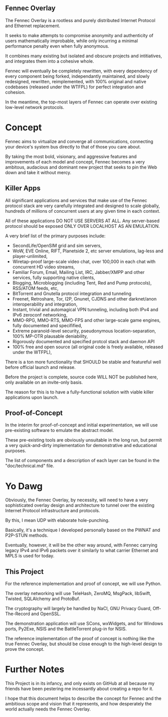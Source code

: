 Fennec Overlay
--------------

The Fennec Overlay is a rootless and purely distributed Internet Protocol and Ethernet replacement.

It seeks to make attempts to compromise anonymity and authenticity of users mathematically
improbable, while only incurring a minimal performance penalty even when fully anonymous.

It combines many existing but isolated and obscure projects and intitiatives, 
and integrates them into a cohesive whole. 

Fennec will eventually be completely rewritten, with every dependency
of every component being forked, independantly maintained, and slowly redesigned, rewritten, reimplemented,
with 100% original and native codebases (released under the WTFPL) for perfect integration and cohesion.

In the meantime, the top-most layers of Fennec can operate over existing low-level
network protocols.


Concept
=======

Fennec aims to virtualize and converge all communications, connecting your device's system bus 
directly to that of those you care about.

By taking the most bold, visionary, and aggressive features and improvements of each model and concept, 
Fennec becomes a very ambitous, audacious and dominant new project that seeks to pin the Web down
and take it without mercy.


Killer Apps
-----------

All significant applications and services that make use of the Fennec protocol stack
are very carefully integrated and designed to scale globally, hundreds of millions
of concurrent users at any given time in each context.

All of these applications DO NOT USE SERVERS AT ALL. Any server-based protocol should
be exposed ONLY OVER LOCALHOST AS AN EMULATION.

A very brief list of the primary purposes include:

* SecondLife/OpenSIM grid and sim servers,
* WoW, EVE Online, RIFT, Planetside 2, etc server emulations, lag-less and player-unlimited,
* Wiretap-proof large-scale video chat, over 100,000 in each chat with concurrent HD video streams,
* Familiar Forum, Email, Mailing List, IRC, Jabber/XMPP and other services, fully supporting native clients,
* Blogging, Microblogging (including Tent, Red and Pump protocols), RSS/ATOM feeds, etc,
* BitTorrent and Gnutella protocol integration and tunneling
* Freenet, Retroshare, Tor, I2P, Gnunet, CJDNS and other darknet/anon interoperability and integration,
* Instant, trivial and automagical VPN tunneling, including both IPv4 and IPv6 zeroconf networking,
* MMO-RPG, MMO-RTS, MMO-FPS and other large-scale game engines, fully documented and specifified,
* Extreme paranoid-level security, pseudonymous location-separation, 100% MP-OTR plausable deniability,
* Rigorously documented and specified protcol stack and daemon API
* 100% free and open source (all original code is freely available, released under the WTFPL),

There is a ton more functionality that SHOULD be stable and featureful well before official launch and release.

Before the project is complete, source code WILL NOT be published here, only available on an invite-only basis.

The reason for this is to have a fully-functional solution with viable killer applications upon launch.



Proof-of-Concept
----------------

In the interim for proof-of-concept and initial experimentation, we will use pre-existing software
to emulate the abstract model.

These pre-existing tools are obviously unsuitable in the long run, but permit a very quick-and-dirty
implementation for demonstrative and educational purposes.

The list of components and a description of each layer can be found in the "doc/technical.md" file.


Yo Dawg
=======

Obviously, the Fennec Overlay, by necessity, will need to have a very sophisticated overlay
design and architecture to tunnel over the existing Internet Protocol infrastructure and protocols.

By this, I mean UDP with elaborate hole-punching.

Basically, it's a technique I developed personally based on the PWNAT and P2P-STUN methods.

Eventually, however, it will be the other way around, with Fennec carrying 
legacy IPv4 and IPv6 packets over it similarly to what carrier Ethernet and MPLS is used for today.



This Project
------------

For the reference implementation and proof of concept, we will use Python.

The overlay networking will use TeleHash, ZeroMQ, MsgPack, libSwift, Twisted, SQLAlchemy and ProtoBuf.

The cryptography will largely be handled by NaCl, GNU Privacy Guard, Off-The-Record and OpenSSL.

The demonstration application will use SCons, wxWidgets, and for Windows ports, Py2Exe, 
NSIS and the BattleTorrent plug-in for NSIS.

The reference implementation of the proof of concept is nothing like the true Fennec Overlay, but
should be close enough to the high-level design to prove the concept.


Further Notes
=============

This Project is in its infancy, and only exists on GitHub at all because my friends have been 
pestering me incessantly about creating a repo for it.

I hope that this document helps to describe the concept for Fennec and the ambitious scope and vision that 
it represents, and how desperately the world actually needs the Fennec Overlay.
